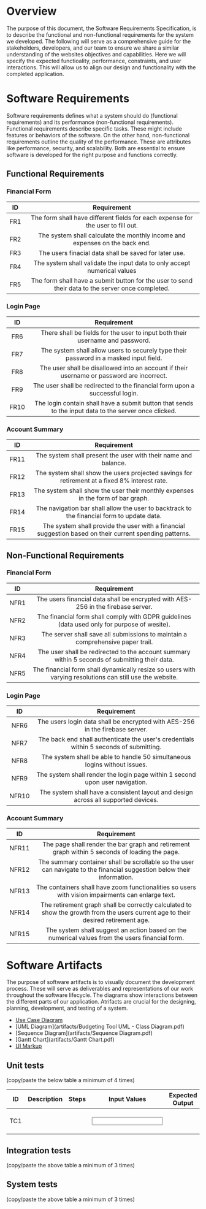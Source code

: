 # Overview

The purpose of this document, the Software Requirements Specification, is to describe the functional and non-functional requirements for the system we developed. The following will serve as a comprehensive guide for the stakeholders, developers, and our team to ensure we share a similar understanding of the websites objectives and capabilities. Here we will specify the expected functioality, performance, constraints, and user interactions. This will allow us to align our design and functionality with the completed application.

# Software Requirements

Software requirements defines what a system should do (functional requirements) and its performance (non-functional requirements). Functional requirements describe specific tasks. These might include features or behaviors of the software. On the other hand, non-functional requirements outline the quality of the performance. These are attributes like performance, security, and scalability. Both are essential to ensure software is developed for the right purpose and functions correctly.

## Functional Requirements

### Financial Form

| ID  | Requirement     | 
| :-------------: | :----------: | 
| FR1 | The form shall have different fields for each expense for the user to fill out. | 
| FR2 | The system shall calculate the monthly income and expenses on the back end. | 
| FR3 | The users finacial data shall be saved for later use. | 
| FR4 | The system shall validate the input data to only accept numerical values |
| FR5 | The form shall have a submit button for the user to send their data to the server once completed. |

### Login Page

| ID  | Requirement     | 
| :-------------: | :----------: |
| FR6 | There shall be fields for the user to input both their username and password. | 
| FR7 | The system shall allow users to securely type their password in a masked input field. | 
| FR8 | The user shall be disallowed into an account if their username or password are incorrect. | 
| FR9 | The user shall be redirected to the financial form upon a successful login. |
| FR10 | The login contain shall have a submit button that sends to the input data to the server once clicked. |

### Account Summary

| ID  | Requirement     | 
| :-------------: | :----------: |
| FR11 | The system shall present the user with their name and balance. | 
| FR12 | The system shall show the users projected savings for retirement at a fixed 8% interest rate. | 
| FR13 | The system shall show the user their monthly expenses in the form of bar graph. | 
| FR14 | The navigation bar shall allow the user to backtrack to the financial form to update data. |
| FR15 | The system shall provide the user with a financial suggestion based on their current spending patterns. |

## Non-Functional Requirements

### Financial Form 

| ID  | Requirement     | 
| :-------------: | :----------: | 
| NFR1 | The users financial data shall be encrypted with AES-256 in the firebase server. | 
| NFR2 | The financial form shall comply with GDPR guidelines (data used only for purpose of wesite). |
| NFR3 | The server shall save all submissions to maintain a comprehensive paper trail. |
| NFR4 | The user shall be redirected to the account summary within 5 seconds of submitting their data. | 
| NFR5 | The financial form shall dynamically resize so users with varying resolutions can still use the website. |

### Login Page

| ID  | Requirement     | 
| :-------------: | :----------: | 
| NFR6 | The users login data shall be encrypted with AES-256 in the firebase server. | 
| NFR7 | The back end shall authenticate the user's credentials within 5 seconds of submitting. |
| NFR8 | The system shall be able to handle 50 simultaneous logins without issues. |
| NFR9 | The system shall render the login page within 1 second upon user navigation. | 
| NFR10 | The system shall have a consistent layout and design across all supported devices. |

### Account Summary

| ID  | Requirement     | 
| :-------------: | :----------: | 
| NFR11 | The page shall render the bar graph and retirement graph within 5 seconds of loading the page. | 
| NFR12 | The summary container shall be scrollable so the user can navigate to the financial suggestion below their information. |
| NFR13 | The containers shall have zoom functionalities so users with vision impairments can enlarge text. |
| NFR14 | The retirement graph shall be correctly calculated to show the growth from the users current age to their desired retirement age. | 
| NFR15 | The system shall suggest an action based on the numerical values from the users financial form. |

# Software Artifacts

The purpose of software artifacts is to visually document the development process. These will serve as deliverables and representations of our work throughout the software lifecycle. The diagrams show interactions between the different parts of our application. Atrifacts are crucial for the designing, planning, development, and testing of a system.

* [Use Case Diagram](artifacts/use-case-diagram/Use-case.png)
* [UML Diagram](artifacts/Budgeting Tool UML - Class Diagram.pdf)
* [Sequence Diagram](artifacts/Sequence Diagram.pdf)
* [Gantt Chart](artifacts/Gantt Chart.pdf)
* [UI Markup](artifacts/ui-markup.PNG)

## Unit tests

(copy/paste the below table a minimum of 4 times)

| ID  | Description | Steps | Input Values | Expected Output | Actual Output | Pass/Fail | Requirement Link |
| :-------------: | :----------: | :----------: | :----------: | :----------: | :----------: | :----------: | :----------: |
| TC1 | <TC1 description> | <steps to execute TC1> | <input values to this test case> | <expected output as a result of test case> | <actual output of test case> | <did it pass or fail?> | <requirement IDs this test case is linked to> |

## Integration tests

(copy/paste the above table a minimum of 3 times)

## System tests

(copy/paste the above table a minimum of 3 times)

